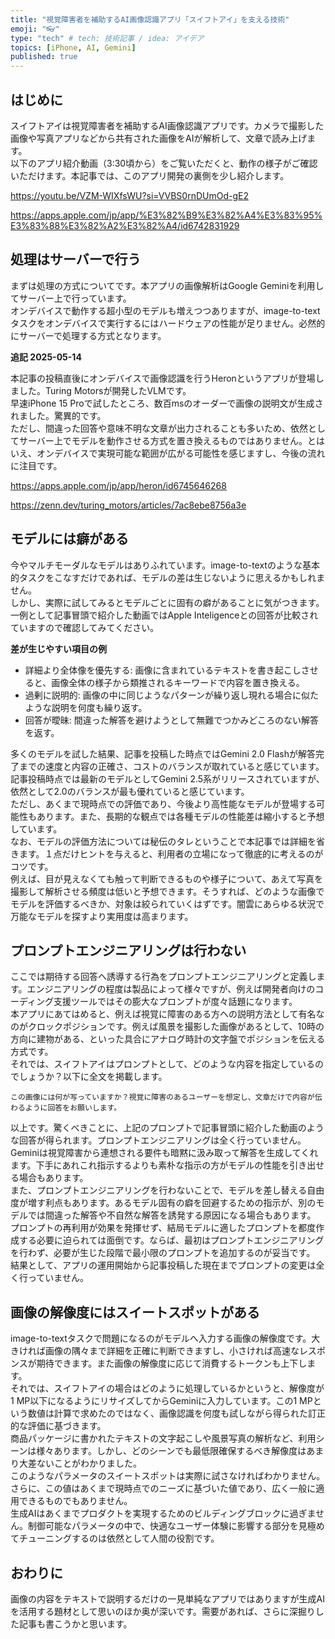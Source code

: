 ```yaml
---
title: "視覚障害者を補助するAI画像認識アプリ「スイフトアイ」を支える技術"
emoji: "👓"
type: "tech" # tech: 技術記事 / idea: アイデア
topics: [iPhone, AI, Gemini]
published: true
---
```

## はじめに

スイフトアイは視覚障害者を補助するAI画像認識アプリです。カメラで撮影した画像や写真アプリなどから共有された画像をAIが解析して、文章で読み上げます。  
以下のアプリ紹介動画（3:30頃から）をご覧いただくと、動作の様子がご確認いただけます。本記事では、このアプリ開発の裏側を少し紹介します。  

https://youtu.be/VZM-WIXfsWU?si=VVBS0rnDUmOd-gE2

https://apps.apple.com/jp/app/%E3%82%B9%E3%82%A4%E3%83%95%E3%83%88%E3%82%A2%E3%82%A4/id6742831929

## 処理はサーバーで行う

まずは処理の方式についてです。本アプリの画像解析はGoogle Geminiを利用してサーバー上で行っています。  
オンデバイスで動作する超小型のモデルも増えつつありますが、image-to-textタスクをオンデバイスで実行するにはハードウェアの性能が足りません。必然的にサーバーで処理する方式となります。  

**追記 2025-05-14**

本記事の投稿直後にオンデバイスで画像認識を行うHeronというアプリが登場しました。Turing Motorsが開発したVLMです。  
早速iPhone 15 Proで試したところ、数百msのオーダーで画像の説明文が生成されました。驚異的です。  
ただし、間違った回答や意味不明な文章が出力されることも多いため、依然としてサーバー上でモデルを動作させる方式を置き換えるものではありません。とはいえ、オンデバイスで実現可能な範囲が広がる可能性を感じますし、今後の流れに注目です。  

https://apps.apple.com/jp/app/heron/id6745646268

https://zenn.dev/turing_motors/articles/7ac8ebe8756a3e

## モデルには癖がある

今やマルチモーダルなモデルはありふれています。image-to-textのような基本的タスクをこなすだけであれば、モデルの差は生じないように思えるかもしれません。  
しかし、実際に試してみるとモデルごとに固有の癖があることに気がつきます。一例として記事冒頭で紹介した動画ではApple Inteligenceとの回答が比較されていますので確認してみてください。  

**差が生じやすい項目の例**

- 詳細より全体像を優先する: 画像に含まれているテキストを書き起こしさせると、画像全体の様子から類推されるキーワードで内容を置き換える。
- 過剰に説明的: 画像の中に同じようなパターンが繰り返し現れる場合に似たような説明を何度も繰り返す。
- 回答が曖昧: 間違った解答を避けようとして無難でつかみどころのない解答を返す。

多くのモデルを試した結果、記事を投稿した時点ではGemini 2.0 Flashが解答完了までの速度と内容の正確さ、コストのバランスが取れていると感じています。記事投稿時点では最新のモデルとしてGemini 2.5系がリリースされていますが、依然として2.0のバランスが最も優れていると感じています。  
ただし、あくまで現時点での評価であり、今後より高性能なモデルが登場する可能性もあります。また、長期的な観点では各種モデルの性能差は縮小すると予想しています。  
なお、モデルの評価方法については秘伝のタレということで本記事では詳細を省きます。１点だけヒントを与えると、利用者の立場になって徹底的に考えるのがコツです。  
例えば、目が見えなくても触って判断できるものや様子について、あえて写真を撮影して解析させる頻度は低いと予想できます。そうすれば、どのような画像でモデルを評価するべきか、対象は絞られていくはずです。闇雲にあらゆる状況で万能なモデルを探すより実用度は高まります。  

## プロンプトエンジニアリングは行わない

ここでは期待する回答へ誘導する行為をプロンプトエンジニアリングと定義します。エンジニアリングの程度は製品によって様々ですが、例えば開発者向けのコーディング支援ツールではその膨大なプロンプトが度々話題になります。  
本アプリにあてはめると、例えば視覚に障害のある方への説明方法として有名なのがクロックポジションです。例えば風景を撮影した画像があるとして、10時の方向に建物がある、といった具合にアナログ時計の文字盤でポジションを伝える方式です。  
それでは、スイフトアイはプロンプトとして、どのような内容を指定しているのでしょうか？以下に全文を掲載します。  

```text
この画像には何が写っていますか？視覚に障害のあるユーザーを想定し、文章だけで内容が伝わるように回答をお願いします。
```

以上です。驚くべきことに、上記のプロンプトで記事冒頭に紹介した動画のような回答が得られます。プロンプトエンジニアリングは全く行っていません。  
Geminiは視覚障害から連想される要件も暗黙に汲み取って解答を生成してくれます。下手にあれこれ指示するよりも素朴な指示の方がモデルの性能を引き出せる場合もあります。  
また、プロンプトエンジニアリングを行わないことで、モデルを差し替える自由度が増す利点もあります。あるモデル固有の癖を回避するための指示が、別のモデルでは間違った解答や不自然な解答を誘発する原因になる場合もあります。  
プロンプトの再利用が効果を発揮せず、結局モデルに適したプロンプトを都度作成する必要に迫られては面倒です。ならば、最初はプロンプトエンジニアリングを行わず、必要が生じた段階で最小限のプロンプトを追加するのが妥当です。  
結果として、アプリの運用開始から記事投稿した現在までプロンプトの変更は全く行っていません。  

## 画像の解像度にはスイートスポットがある

image-to-textタスクで問題になるのがモデルへ入力する画像の解像度です。大きければ画像の隅々まで詳細を正確に判断できますし、小さければ高速なレスポンスが期待できます。また画像の解像度に応じて消費するトークンも上下します。  
それでは、スイフトアイの場合はどのように処理しているかというと、解像度が1 MP以下になるようにリサイズしてからGeminiに入力しています。この1 MPという数値は計算で求めたのではなく、画像認識を何度も試しながら得られた訂正的な評価に基づきます。  
商品パッケージに書かれたテキストの文字起こしや風景写真の解析など、利用シーンは様々あります。しかし、どのシーンでも最低限確保するべき解像度はあまり大差ないことがわかりました。  
このようなパラメータのスイートスポットは実際に試さなければわかりません。さらに、この値はあくまで現時点でのニーズに基づいた値であり、広く一般に適用できるものでもありません。  
生成AIはあくまでプロダクトを実現するためのビルディングブロックに過ぎません。制御可能なパラメータの中で、快適なユーザー体験に影響する部分を見極めてチューニングするのは依然として人間の役割です。  

## おわりに

画像の内容をテキストで説明するだけの一見単純なアプリではありますが生成AIを活用する題材として思いのほか奥が深いです。需要があれば、さらに深掘りした記事も書こうかと思います。  
